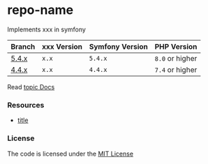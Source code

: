 # repo-name
Implements xxx in symfony

| Branch            | xxx Version | Symfony Version | PHP Version     |
|-------------------|-------------|-----------------|-----------------|
| [5.4.x][repo_url] | `x.x`       | `5.4.x`         | `8.0` or higher |
| [4.4.x][repo_url] | `x.x`       | `4.4.x`         | `7.4` or higher |


Read [topic Docs](xxx)

### Resources  
- [title](url)


### License
The code is licensed under the [MIT License][license]


[repo_url]: https://github.com/habibun/tree/repo-name
[license]: https://github.com/habibun/repo-name/blob/main/LICENSE
